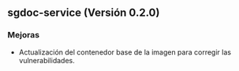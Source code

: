 ## sgdoc-service (Versión 0.2.0)

### Mejoras
* Actualización del contenedor base de la imagen para corregir las vulnerabilidades.
